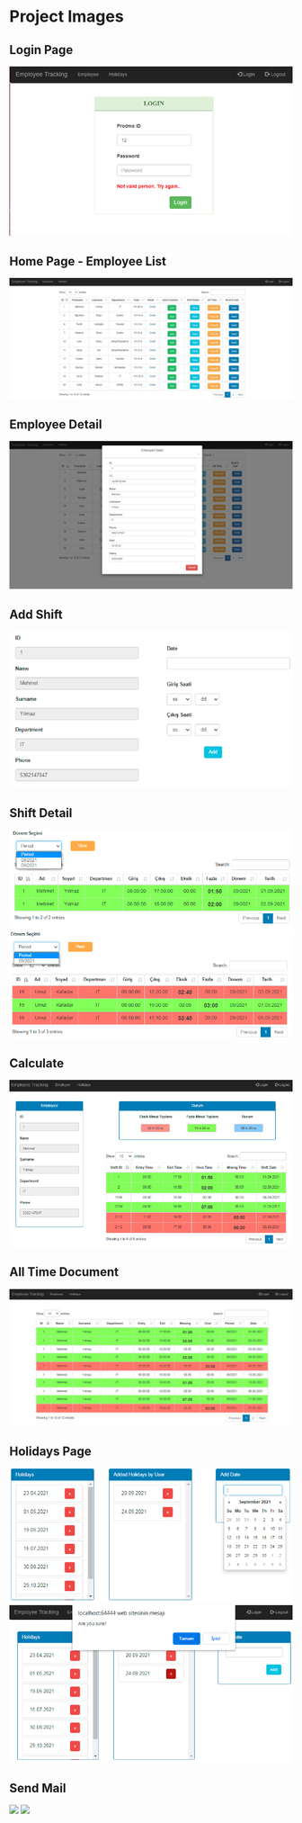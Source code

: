# Project Images 
## Login Page 

<div>
<img src="Login%20Page.png"  >
</div>


## Home Page - Employee List

<div>
<img src="Home%20Page.png"  >
</div>

## Employee Detail

<div>
<img src="Employee%20Detail%20Pop-Up%20Modal.png"  >
</div>


## Add Shift

<div>
<img src="Add%20Overtime.png"   >
</div>

## Shift Detail

<div>
<img src="Document.png"  >
<img src="Document%20for%20Month.png"   >
</div>

## Calculate

<div>
<img src="Calculate%20Page%20.png" >
</div>

## All Time Document

<div>
<img src="All%20Time.jpeg"  >
</div>

## Holidays Page

<div>
<img src="Holidays%20Page.png"  >
<img src="Holiday%20Delete.png"   >
</div>

## Send Mail

<div>
<img src="Mail%20Gönderimi%202.png"  >
<img src="Mail%20Gönderimi.jpg"  width="800px" >
</div>
